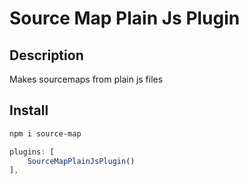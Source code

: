 # Source Map Plain Js Plugin

## Description
Makes sourcemaps from plain js files


## Install
```bash
npm i source-map
```

```js
plugins: [
    SourceMapPlainJsPlugin()
],
```
